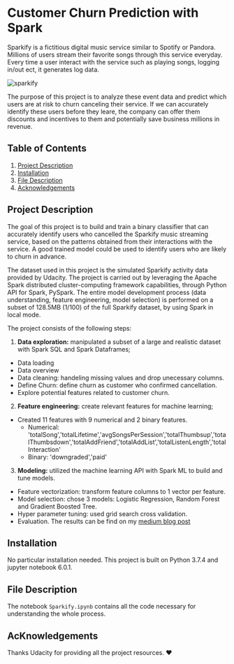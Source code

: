 # Customer Churn Prediction with Spark
Sparkify is a fictitious digital music service similar to Spotify or Pandora. Millions of users stream their favorite songs through this service everyday. Every time a user interact with the service such as playing songs, logging in/out ect, it generates log data. 

![sparkify](https://github.com/gj0706/customer_churn_prediction_with_Spark/blob/master/img/sparkify.png)

The purpose of this project is to analyze these event data and predict which users are at risk to churn canceling their service. If we can accurately identify these users before they leare, the company can offer them discounts and incentives to them and potentially save business millions in revenue.


## Table of Contents
1. [Project Description](#desc)
2. [Installation](#installation)
3. [File Description](#files)
4. [Acknowledgements](#licensing)


## Project Description<a name="desc"></a>

The goal of this project is to build and train a binary classifier that can accurately identify users  who cancelled the Sparkify music streaming service, based on the patterns obtained from their interactions with the service. A good trained model could be used to identify users who are likely to churn in advance.

The dataset used in this project is the simulated Sparkify activity data provided by Udacity. The project is carried out by leveraging the Apache Spark distributed cluster-computing framework capabilities, through Python API for Spark, PySpark. The entire model development process (data understanding, feature engineering, model selection) is performed on a subset of 128.5MB (1/100) of the full Sparkify dataset, by using Spark in local mode. 

The project consists of the following steps:

1. **Data exploration:** manipulated a subset of a large and realistic dataset with Spark SQL and Spark Dataframes;
  - Data loading
  - Data overview
  - Data cleaning: handeling missing values and drop unecessary columns.
  - Define Churn: define churn as customer who confirmed cancellation.
  - Explore potential features related to customer churn. 

2. **Feature engineering:** create relevant features for machine learning;
  - Created 11 features with 9 numerical and 2 binary features.
    - Numerical: 'totalSong','totalLifetime','avgSongsPerSession','totalThumbsup','totalThumbsdown','totalAddFriend','totalAddList','totalListenLength','totalInteraction'
    - Binary: 'downgraded','paid'

3. **Modeling:** utilized the machine learning API with Spark ML to build and tune models.
  - Feature vectorization: transform feature columns to 1 vector per feature.
  - Model selection: chose 3 models: Logistic Regression, Random Forest and Gradient Boosted Tree.
  - Hyper parameter tuning: used grid search cross validation.
  - Evaluation. The results can be find on my [medium blog post](https://medium.com/@guojian0706/customer-churn-prediction-with-spark-334f243774ec) 






## Installation <a name="installation"></a>

No particular installation needed. This project is built on Python 3.7.4 and jupyter notebook 6.0.1.


## File Description<a name="files"></a>

The notebook `Sparkify.ipynb` contains all the code necessary for understanding the whole process. 

## AcKnowledgements<a name="licensing"></a>

Thanks Udacity for providing all the project resources. ❤

